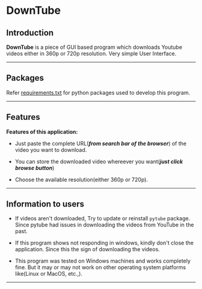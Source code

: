 # DownTube

## Introduction

**DownTube** is a piece of GUI based program which downloads Youtube videos either in 360p or 720p resolution. Very simple User Interface.

---

## Packages

Refer [requirements.txt](requirements.txt) for python packages used to develop this program.

---

## Features

**Features of this application:**

* Just paste the complete URL(***from search bar of the browser***) of the video you want to download.

* You can store the downloaded video whereever you want(***just click browse button***)

* Choose the available resolution(either 360p or 720p).

---

## Information to users

* If videos aren't downloaded, Try to update or reinstall `pytube` package. Since pytube had issues in downloading the videos from YouTube in the past.

* If this program shows not responding in windows, kindly don't close the application. Since this the sign of downloading the videos.

* This program was tested on Windows machines and works completely fine. But it may or may not work on other operating system platforms like(Linux or MacOS, etc.,).

---
